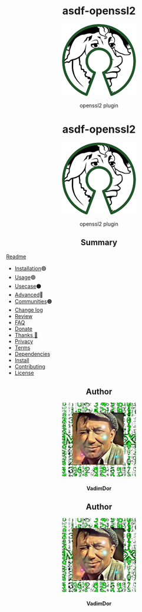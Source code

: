 <h1 align="center">asdf-openssl2</h1>
<div align="center">
    <a href="https://github.com/VadimDor">
        <img width="200" src="./assets/logo.png">
    </a>
</div>
<p align="center">openssl2 plugin</p>

<h1 align="center">asdf-openssl2</h1>
<div align="center">
    <a href="https://github.com/VadimDor">
        <img width="200" src="./assets/logo.png">
    </a>
</div>
<p align="center">openssl2 plugin</p>

<h2 align="center">Summary</h2>
<!--  TODO: review and adopt the content -->

[Readme](../README.md)

- [Installation](./docs/installation.md)🟢
- [Usage](./docs/usage.md)🟢
- [Usecase](./docs/usecase.md)⚫
- [Advanced](./docs/advanced.md)🔴
- [Communities](./docs/communities.md)🟠
- [Change log](CHANGELOG.md)
- [Review](./docs/review.md)
- [FAQ](./docs/faq.md)
- [Donate](./docs/donate.md)
- [Thanks 🙏](./docs/thanks.md)
- [Privacy](PRIVACY.md)
- [Terms](TERMS.md)
- [Dependencies](#dependencies)
- [Install](#install)
- [Contributing](#contributing)
- [License](#license)


<h2 align="center">Author</h2>
<div align="center">
    <a href="https://github.com/VadimDor">
        <img width="200" height="200" src="./assets/profile.jpg"></img>
    </a>
</div>
<h4 align="center">VadimDor</h4>
    

<h2 align="center">Author</h2>
<div align="center">
    <a href="https://github.com/VadimDor">
        <img width="200" height="200" src="./assets/profile.jpg"></img>
    </a>
</div>
<h4 align="center">VadimDor</h4>
    
